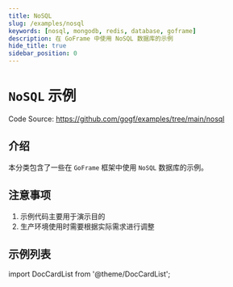 ```yaml
---
title: NoSQL
slug: /examples/nosql
keywords: [nosql, mongodb, redis, database, goframe]
description: 在 GoFrame 中使用 NoSQL 数据库的示例
hide_title: true
sidebar_position: 0
---
```


# `NoSQL` 示例

Code Source: https://github.com/gogf/examples/tree/main/nosql


## 介绍

本分类包含了一些在 `GoFrame` 框架中使用 `NoSQL` 数据库的示例。

## 注意事项

1. 示例代码主要用于演示目的
2. 生产环境使用时需要根据实际需求进行调整

## 示例列表

import DocCardList from '@theme/DocCardList';

<DocCardList />
